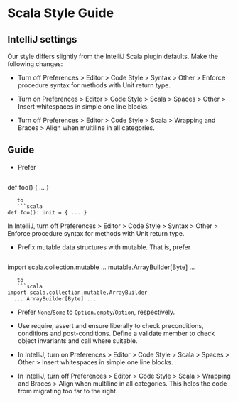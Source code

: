 # Scala Style Guide

## IntelliJ settings

Our style differs slightly from the IntelliJ Scala plugin defaults.
Make the following changes:

 - Turn off Preferences > Editor > Code Style > Syntax > Other > Enforce procedure syntax for methods with Unit return type.

 - Turn on Preferences > Editor > Code Style > Scala > Spaces > Other > Insert whitespaces in simple one line blocks.

 - Turn off Preferences > Editor > Code Style > Scala > Wrapping and Braces > Align when multiline in all categories.

## Guide

 - Prefer
   ```scala
def foo() { ... }
```
   to
   ```scala
def foo(): Unit = { ... }
```
   In IntelliJ, turn off Preferences > Editor > Code Style > Syntax > Other > Enforce procedure syntax for methods with Unit return type.

 - Prefix mutable data structures with mutable.  That is, prefer
   ```scala
import scala.collection.mutable
  ... mutable.ArrayBuilder[Byte] ...
```
   to
   ```scala
import scala.collection.mutable.ArrayBuilder
  ... ArrayBuilder[Byte] ...
```

 - Prefer `None`/`Some` to `Option.empty`/`Option`, respectively.

 - Use require, assert and ensure liberally to check preconditions, conditions and post-conditions.  Define a validate member to check object invariants and call where suitable.

 - In IntelliJ, turn on Preferences > Editor > Code Style > Scala > Spaces > Other > Insert whitespaces in simple one line blocks.

 - In IntelliJ, turn off Preferences > Editor > Code Style > Scala > Wrapping and Braces > Align when multiline in all categories.  This helps the code from migrating too far to the right.
 
